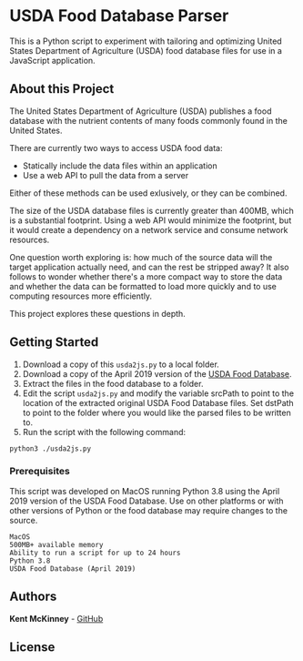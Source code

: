 <!-- Category: Original;Python -->
# USDA Food Database Parser

This is a Python script to experiment with tailoring and optimizing United States Department of Agriculture (USDA) food database files for use in a JavaScript application.

## About this Project

The United States Department of Agriculture (USDA) publishes a food database with the nutrient contents of many foods commonly found in the United States.

There are currently two ways to access USDA food data:

* Statically include the data files within an application
* Use a web API to pull the data from a server

Either of these methods can be used exlusively, or they can be combined.

The size of the USDA database files is currently greater than 400MB, which is a substantial footprint. Using a web API would minimize the footprint, but it would create a dependency on a network service and consume network resources.

One question worth exploring is: how much of the source data will the target application actually need, and can the rest be stripped away? It also follows to wonder whether there's a more compact way to store the data and whether the data can be formatted to load more quickly and to use computing resources more efficiently.

This project explores these questions in depth.

## Getting Started

1. Download a copy of this `usda2js.py` to a local folder.
2. Download a copy of the April 2019 version of the [USDA Food Database](https://fdc.nal.usda.gov/download-datasets.html).
3. Extract the files in the food database to a folder.
4. Edit the script `usda2js.py` and modify the variable srcPath to point to the location of the extracted original USDA Food Database files. Set dstPath to point to the folder where you would like the parsed files to be written to.
5. Run the script with the following command:

```
python3 ./usda2js.py
```

### Prerequisites

This script was developed on MacOS running Python 3.8 using the April 2019 version of the USDA Food Database. Use on other platforms or with other versions of Python or the food database may require changes to the source.

```
MacOS
500MB+ available memory
Ability to run a script for up to 24 hours
Python 3.8
USDA Food Database (April 2019)
```

## Authors

**Kent McKinney** - [GitHub](https://github.com/kentpmckinney)

## License
